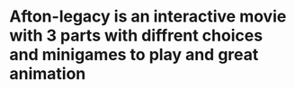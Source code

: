 # Afton-legacy is an interactive movie with 3 parts with diffrent choices and minigames to play and great animation

